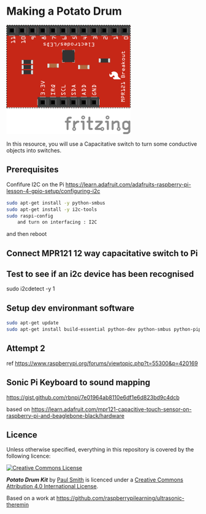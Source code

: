 # Making a Potato Drum

![picture of mpr121 breakout](images/MPR121.png)

In this resource, you will use a Capacitative switch to turn some conductive objects into switches.

## Prerequisites

Confifure I2C on the Pi <https://learn.adafruit.com/adafruits-raspberry-pi-lesson-4-gpio-setup/configuring-i2c>

```bash
sudo apt-get install -y python-smbus
sudo apt-get install -y i2c-tools
sudo raspi-config
    and turn on interfacing : I2C
```

and then reboot

## Connect MPR121 12 way capacitative switch to Pi

## Test to see if an i2c device has been recognised

sudo i2cdetect -y 1

## Setup dev environmant software

```bash
sudo apt-get update
sudo apt-get install build-essential python-dev python-smbus python-pip git
```

## Attempt 2

ref <https://www.raspberrypi.org/forums/viewtopic.php?t=55300&p=420169>

## Sonic Pi Keyboard to sound mapping

<https://gist.github.com/rbnpi/7e01964ab8110e6df1e6d823bd9c4dcb>

based on <https://learn.adafruit.com/mpr121-capacitive-touch-sensor-on-raspberry-pi-and-beaglebone-black/hardware>

## Licence

Unless otherwise specified, everything in this repository is covered by the following licence:

[![Creative Commons License](http://i.creativecommons.org/l/by-sa/4.0/88x31.png)](http://creativecommons.org/licenses/by-sa/4.0/)

***Potato Drum Kit*** by [Paul Smith](https://github.com/pauls1024/potato-drum) is licenced under a [Creative Commons Attribution 4.0 International License](http://creativecommons.org/licenses/by-sa/4.0/).

Based on a work at <https://github.com/raspberrypilearning/ultrasonic-theremin>
